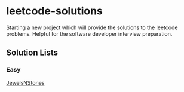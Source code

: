 # leetcode-solutions
Starting a new project which will provide the solutions to the leetcode problems. Helpful for the software developer interview preparation. 


## Solution Lists

### Easy 

[JewelsNStones](https://github.com/pratikpalashikar/leetcode-solutions/blob/master/src/main/java/com/techmisal/easy/JewelsNStones.java)



